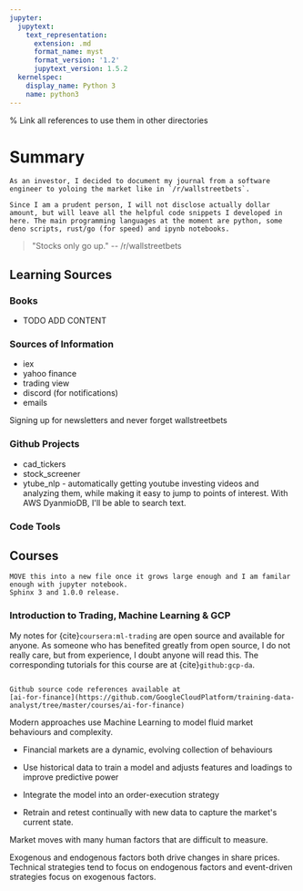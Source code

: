 ```yaml
---
jupyter:
  jupytext:
    text_representation:
      extension: .md
      format_name: myst
      format_version: '1.2'
      jupytext_version: 1.5.2
  kernelspec:
    display_name: Python 3
    name: python3
---
```


% Link all references to use them in other directories

# Summary

```{note}
As an investor, I decided to document my journal from a software engineer to yoloing the market like in `/r/wallstreetbets`.

Since I am a prudent person, I will not disclose actually dollar amount, but will leave all the helpful code snippets I developed in here. The main programming languages at the moment are python, some deno scripts, rust/go (for speed) and ipynb notebooks.
```

> \"Stocks only go up.\" -- /r/wallstreetbets


## Learning Sources

### Books

* TODO ADD CONTENT

### Sources of Information
* iex
* yahoo finance
* trading view
* discord (for notifications)
* emails

Signing up for newsletters and never forget wallstreetbets


### Github Projects
* cad_tickers
* stock_screener
* ytube_nlp - automatically getting youtube investing videos and analyzing them, 
while making it easy to jump to points of interest. With AWS DyanmioDB, I'll
be able to search text.

### Code Tools

## Courses
```{warning}
MOVE this into a new file once it grows large enough and I am familar enough with jupyter notebook.
Sphinx 3 and 1.0.0 release.
```

### Introduction to Trading, Machine Learning & GCP
My notes for {cite}`coursera:ml-trading` are open source and available for anyone. As someone who has benefited greatly from open source, I do not really care, but from experience, I doubt anyone will read this. The corresponding tutorials for this course are at {cite}`github:gcp-da`.

```{note}

Github source code references available at 
[ai-for-finance](https://github.com/GoogleCloudPlatform/training-data-analyst/tree/master/courses/ai-for-finance)
```


Modern approaches use Machine Learning to model fluid market behaviours
and complexity.

-   Financial markets are a dynamic, evolving collection of behaviours

-   Use historical data to train a model and adjusts features and
    loadings to improve predictive power

-   Integrate the model into an order-execution strategy

-   Retrain and retest continually with new data to capture the market's
    current state.

Market moves with many human factors that are difficult to measure.

Exogenous and endogenous factors both drive changes in share prices.
Technical strategies tend to focus on endogenous factors and
event-driven strategies focus on exogenous factors.

```{bibliography} ../_bibliography/references.bib
```
